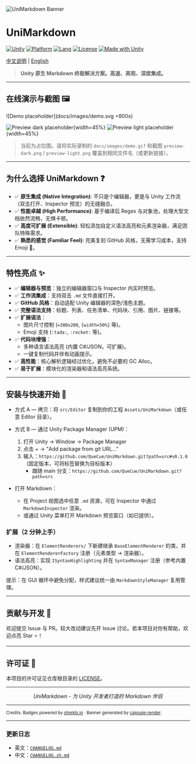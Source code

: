 ![UniMarkdown Banner](https://capsule-render.vercel.app/api?type=waving&color=gradient&height=120&text=UniMarkdown&fontAlign=50&fontAlignY=35&fontSize=40&animation=fadeIn)

# UniMarkdown
[![Unity](https://img.shields.io/badge/Unity-2021.3%2B-555555?logo=unity&logoColor=white)](ProjectSettings/ProjectVersion.txt)
[![Platform](https://img.shields.io/badge/Editor-Extension-2e7d32)](#)
[![Lang](https://img.shields.io/badge/C%23-Editor%20Tools-239120?logo=.net&logoColor=white)](#)
[![License](https://img.shields.io/badge/License-MIT-yellow.svg)](LICENSE)
[![Made with Unity](https://img.shields.io/badge/Made%20with-Unity-555555.svg?logo=unity)](https://unity.com)

<!-- Language Switch -->
[中文说明](./README.zh.md) | [English](./README.md)

> **Unity 原生 Markdown 终极解决方案。高速、美观、深度集成。**

---

<!-- 可在仓库创建后启用的动态徽章示例：请将 OWNER/REPO 替换为实际值
[![Stars](https://img.shields.io/github/stars/OWNER/REPO?style=social)](https://github.com/OWNER/REPO/stargazers)
[![Issues](https://img.shields.io/github/issues/OWNER/REPO)](https://github.com/OWNER/REPO/issues)
[![Last Commit](https://img.shields.io/github/last-commit/OWNER/REPO)](https://github.com/OWNER/REPO/commits)
[![Release](https://img.shields.io/github/v/release/OWNER/REPO)](https://github.com/OWNER/REPO/releases)
-->

## 在线演示与截图 🖼️

![Demo placeholder](docs/images/demo.svg =800x)

![Preview dark placeholder](docs/images/preview-dark.svg){width=45%}
![Preview light placeholder](docs/images/preview-light.svg){width=45%}

> 当前为占位图。请将实际录制的 `docs/images/demo.gif` 和截图 `preview-dark.png` / `preview-light.png` 覆盖到相同文件名（或更新链接）。

---

## 为什么选择 UniMarkdown ❓

-   ✅ **原生集成 (Native Integration)**: 不只是个编辑器，更是与 Unity 工作流（双击打开、Inspector 预览）的无缝融合。
-   ✅ **性能卓越 (High Performance)**: 基于编译后 Regex 与对象池，处理大型文档依然流畅，无惧卡顿。
-   ✅ **高度可扩展 (Extensible)**: 轻松添加自定义语法高亮和元素渲染器，满足团队特殊需求。
-   ✅ **熟悉的感觉 (Familiar Feel)**: 完美复刻 GitHub 风格，无需学习成本，支持 Emoji 🎉。

---

## 特性亮点 ✨

-   ✅ **编辑器与预览**：独立的编辑器窗口与 Inspector 内实时预览。
-   ✅ **工作流集成**：支持双击 `.md` 文件直接打开。
-   ✅ **GitHub 风格**：自动适配 Unity 编辑器的深色/浅色主题。
-   ✅ **完整语法支持**：标题、列表、任务清单、代码块、引用、图片、链接等。
-   ✅ **扩展语法**：
    -   图片尺寸控制 (`=300x200`, `{width=50%}` 等)。
    -   Emoji 支持 (`:tada:`, `:rocket:` 等)。
-   ✅ **代码块增强**：
    -   多种语言语法高亮 (内置 C#/JSON，可扩展)。
    -   一键复制代码并伴有动画提示。
-   ✅ **高性能**：核心解析逻辑经过优化，避免不必要的 GC Alloc。
-   ✅ **易于扩展**：模块化的渲染器和语法高亮系统。

---

## 安装与快速开始 🚀

-   方式 A — 拷贝：将 `src/Editor` 复制到你的工程 `Assets/UniMarkdown`（或任意 Editor 目录）。
-   方式 B — 通过 Unity Package Manager (UPM)：
    1. 打开 Unity → Window → Package Manager
    2. 点击 + → "Add package from git URL..."
    3. 输入：`https://github.com/QueCue/UniMarkdown.git?path=src#v0.1.0`（固定版本，可将标签替换为目标版本）
       - 跟随 main 分支：`https://github.com/QueCue/UniMarkdown.git?path=src`

-   打开 Markdown：
    - 在 Project 视图选中任意 `.md` 资源，可在 Inspector 中通过 `MarkdownInspector` 渲染。
    - 或通过 Unity 菜单打开 Markdown 预览窗口（如已提供）。

### 扩展（2 分钟上手）

-   渲染器：在 `ElementRenderers/` 下新建继承 `BaseElementRenderer` 的类，并在 `ElementRendererFactory` 注册（元素类型 → 渲染器）。
-   语法高亮：实现 `ISyntaxHighlighting` 并在 `SyntaxManager` 注册（参考内置 C#/JSON）。

提示：在 GUI 循环中避免分配，样式建议统一由 `MarkdownStyleManager` 复用管理。

---

## 贡献与开发 🤝

欢迎提交 Issue 与 PR。较大改动建议先开 Issue 讨论。若本项目对你有帮助，欢迎点亮 Star ⭐️！

---

## 许可证 📄

本项目的许可证见仓库根目录的 [LICENSE](LICENSE)。

---

<div align="center">

*UniMarkdown - 为 Unity 开发者打造的 Markdown 伴侣*

</div>

---

<sub>Credits: Badges powered by <a href="https://shields.io">shields.io</a> · Banner generated by <a href="https://github.com/kyechan99/capsule-render">capsule-render</a>.</sub>

---

### 更新日志

- 英文：[`CHANGELOG.md`](./CHANGELOG.md)
- 中文：[`CHANGELOG.zh.md`](./CHANGELOG.zh.md)
